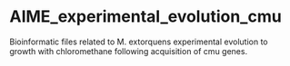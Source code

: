 # AIME_experimental_evolution_cmu
 Bioinformatic files related to M. extorquens experimental evolution to growth with chloromethane following acquisition of cmu genes.
